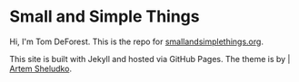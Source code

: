# Small and Simple Things

Hi, I'm Tom DeForest. This is the repo for [smallandsimplethings.org](https://www.smallandsimplethings.org).

This site is built with Jekyll and hosted via GitHub Pages. The theme is by |
[Artem Sheludko](https://jekyllthemes.io/developers/artem-sheludko).